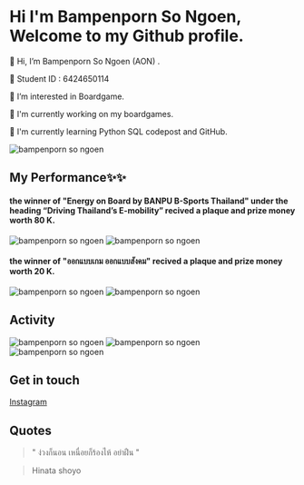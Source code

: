 # Hi I'm Bampenporn So Ngoen, Welcome to my Github profile.

👋 Hi, I’m Bampenporn So Ngoen (AON) . 

👋 Student ID : 6424650114

👀 I’m interested in Boardgame.

🌱 I'm currently working on my boardgames.

🌱 I'm currently learning Python SQL codepost and GitHub.

![bampenporn so ngoen](https://sv1.picz.in.th/images/2021/11/15/uItdMg.jpg)


## My Performance✨✨  

#### the winner of "Energy on Board by BANPU B-Sports Thailand" under the heading  “Driving Thailand’s E-mobility”  recived a plaque and prize money worth 80 K. 

![bampenporn so ngoen](https://sv1.picz.in.th/images/2021/11/24/63wpvk.png)
![bampenporn so ngoen](https://sv1.picz.in.th/images/2021/11/24/63wGNv.png)

#### the winner of "ออกแบบเกม ออกแบบสังคม" recived a plaque and prize money worth 20 K. 

![bampenporn so ngoen](https://sv1.picz.in.th/images/2021/11/24/631BcJ.png)
![bampenporn so ngoen](https://sv1.picz.in.th/images/2021/11/24/631N79.png)

## Activity

![bampenporn so ngoen](https://sv1.picz.in.th/images/2021/11/24/631dlW.png)
![bampenporn so ngoen](https://sv1.picz.in.th/images/2021/11/24/631z8D.png)
![bampenporn so ngoen](https://sv1.picz.in.th/images/2021/11/24/631YUy.png)

## Get in touch
[Instagram](https://www.instagram.com/aonny_bb/)<br>

## Quotes
>" ง่วงก็นอน เหนื่อยก็ร้องไห้ อย่าฝืน "

> Hinata shoyo
<!---
bampenporn/bampenporn is a ✨ special ✨ repository because its `README.md` (this file) appears on your GitHub profile.
You can click the Preview link to take a look at your changes.
--->

